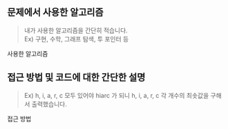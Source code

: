 ## 문제에서 사용한 알고리즘
> 내가 사용한 알고리즘을 간단히 적습니다.   
> Ex) 구현, 수학, 그래프 탐색, 투 포인터 등

사용한 알고리즘

## 접근 방법 및 코드에 대한 간단한 설명
> Ex) h, i, a, r, c 모두 있어야 hiarc 가 되니 h, i, a, r, c 각 개수의 최솟값을 구해서 출력했습니다.

접근 방법